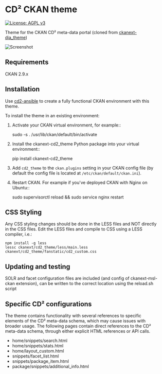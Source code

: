 # CD² CKAN theme

[![License: AGPL v3](https://img.shields.io/badge/License-AGPL_v3-blue.svg)](https://www.gnu.org/licenses/agpl-3.0)
    
Theme for the CKAN CD² meta-data portal (cloned from [ckanext-dia_theme](https://github.com/data-govt-nz/ckanext-dia_theme))

![Screenshot](https://github.com/UtrechtUniversity/ckanext-cd2_theme/blob/main/ckanext/cd2_theme/public/img/screenshot.png?raw=true)


## Requirements

CKAN 2.9.x


## Installation

Use [cd2-ansible](https://github.com/UtrechtUniversity/cd2-ansible) to create a fully functional CKAN environment with this theme. 

To install the theme in an existing environment:

1. Activate your CKAN virtual environment, for example::

     sudo -s
     . /usr/lib/ckan/default/bin/activate

2. Install the ckanext-cd2_theme Python package into your virtual environment::

     pip install ckanext-cd2_theme

3. Add ``cd2_theme`` to the ``ckan.plugins`` setting in your CKAN
   config file (by default the config file is located at
   ``/etc/ckan/default/ckan.ini``).

4. Restart CKAN. For example if you've deployed CKAN with Nginx on Ubuntu::

    sudo supervisorctl reload && sudo service nginx restart


## CSS Styling

Any CSS styling changes should be done in the LESS files and NOT directly in the CSS files. Edit the LESS files and compile to CSS using a LESS compiler, i.e.:

    npm install -g less
    lessc ckanext/cd2_theme/less/main.less ckanext/cd2_theme/fanstatic/cd2_custom.css


## Updating and testing

SOLR and facet configuration files are included (and config of ckanext-msl-ckan extension), can be written to the correct location using the reload.sh script


## Specific CD² configurations

The theme contains functionality with several references to specific elements of the CD² meta-data schema, which may cause issues with broader usage. The following pages contain direct references to the CD² meta-data schema, through either explicit HTML references or API calls.
 
 - home/snippets/search.html
 - home/snippets/stats.html
 - home/layout_custom.html
 - snippets/facet_list.html
 - snippets/package_item.html
 - package/snippets/additional_info.html
 
